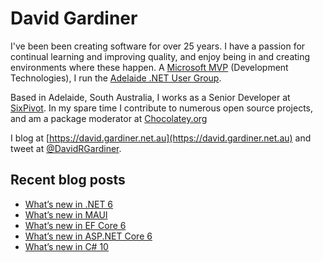 # David Gardiner

I've been been creating software for over 25 years. I have a passion for continual learning and improving quality, and enjoy being in and creating environments where these happen. A [Microsoft MVP](https://mvp.microsoft.com/en-us/PublicProfile/5001655) (Development Technologies), I run the [Adelaide .NET User Group](https://www.adnug.net).

Based in Adelaide, South Australia, I works as a Senior Developer at [SixPivot](https://www.sixpivot.com.au). In my spare time I contribute to numerous open source projects, and am a package moderator at [Chocolatey.org](https://chocolatey.org)

I blog at [https://david.gardiner.net.au](https://david.gardiner.net.au) and tweet at [@DavidRGardiner](https://twitter.com/DavidRGardiner).

## Recent blog posts

<!--START_SECTION:posts-->
* [What’s new in .NET 6](https:&#x2F;&#x2F;david.gardiner.net.au&#x2F;2021&#x2F;11&#x2F;dotnet-6.html)
* [What’s new in MAUI](https:&#x2F;&#x2F;david.gardiner.net.au&#x2F;2021&#x2F;11&#x2F;maui.html)
* [What’s new in EF Core 6](https:&#x2F;&#x2F;david.gardiner.net.au&#x2F;2021&#x2F;11&#x2F;ef-core-6.html)
* [What’s new in ASP.NET Core 6](https:&#x2F;&#x2F;david.gardiner.net.au&#x2F;2021&#x2F;11&#x2F;aspnet-core-6.html)
* [What’s new in C# 10](https:&#x2F;&#x2F;david.gardiner.net.au&#x2F;2021&#x2F;10&#x2F;csharp-10.html)
<!--END_SECTION:posts-->